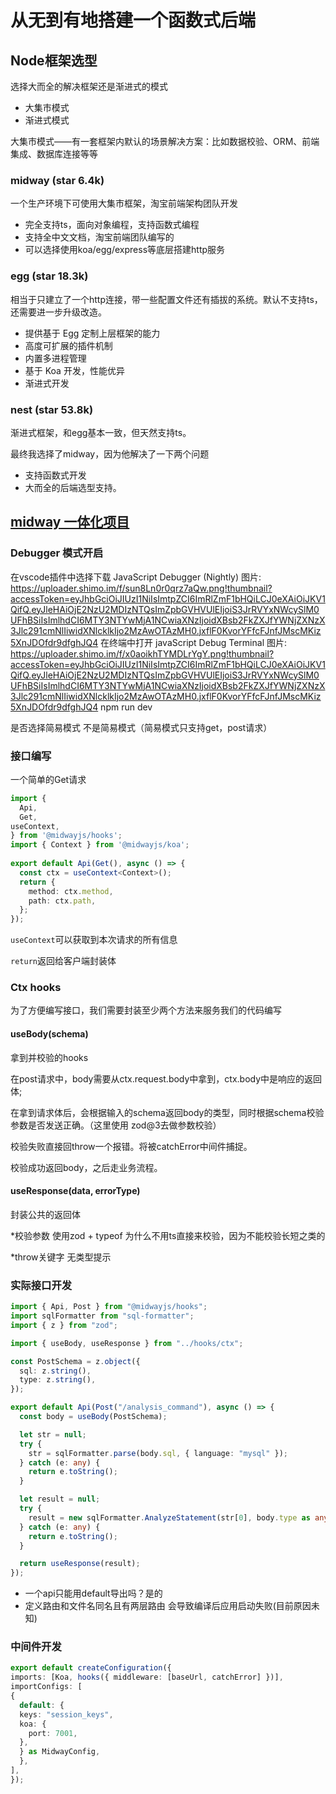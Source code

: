 # 从无到有地搭建一个函数式后端

## Node框架选型

选择大而全的解决框架还是渐进式的模式
* 大集市模式
* 渐进式模式

大集市模式——有一套框架内默认的场景解决方案：比如数据校验、ORM、前端集成、数据库连接等等

### midway (star 6.4k)
一个生产环境下可使用大集市框架，淘宝前端架构团队开发
* 完全支持ts，面向对象编程，支持函数式编程
* 支持全中文文档，淘宝前端团队编写的
* 可以选择使用koa/egg/express等底层搭建http服务

### egg (star 18.3k)
相当于只建立了一个http连接，带一些配置文件还有插拔的系统。默认不支持ts，还需要进一步升级改造。
* 提供基于 Egg 定制上层框架的能力
* 高度可扩展的插件机制
* 内置多进程管理
* 基于 Koa 开发，性能优异
* 渐进式开发

### nest (star 53.8k)
渐进式框架，和egg基本一致，但天然支持ts。

最终我选择了midway，因为他解决了一下两个问题
* 支持函数式开发
* 大而全的后端选型支持。

## [midway 一体化项目](https://midwayjs.org/docs/hooks/intro)

### Debugger 模式开启
在vscode插件中选择下载 JavaScript Debugger (Nightly) 
图片: https://uploader.shimo.im/f/sun8Ln0r0qrz7aQw.png!thumbnail?accessToken=eyJhbGciOiJIUzI1NiIsImtpZCI6ImRlZmF1bHQiLCJ0eXAiOiJKV1QifQ.eyJleHAiOjE2NzU2MDIzNTQsImZpbGVHVUlEIjoiS3JrRVYxNWcySlM0UFhBSiIsImlhdCI6MTY3NTYwMjA1NCwiaXNzIjoidXBsb2FkZXJfYWNjZXNzX3Jlc291cmNlIiwidXNlcklkIjo2MzAwOTAzMH0.jxflF0KvorYFfcFJnfJMscMKiz5XnJDOfdr9dfghJQ4
在终端中打开
 javaScript Debug Terminal 
图片: https://uploader.shimo.im/f/x0aoikhTYMDLrYgY.png!thumbnail?accessToken=eyJhbGciOiJIUzI1NiIsImtpZCI6ImRlZmF1bHQiLCJ0eXAiOiJKV1QifQ.eyJleHAiOjE2NzU2MDIzNTQsImZpbGVHVUlEIjoiS3JrRVYxNWcySlM0UFhBSiIsImlhdCI6MTY3NTYwMjA1NCwiaXNzIjoidXBsb2FkZXJfYWNjZXNzX3Jlc291cmNlIiwidXNlcklkIjo2MzAwOTAzMH0.jxflF0KvorYFfcFJnfJMscMKiz5XnJDOfdr9dfghJQ4 
 npm run dev 

是否选择简易模式
不是简易模式（简易模式只支持get，post请求）

### 接口编写
一个简单的Get请求
```typescript
import {
  Api,
  Get,
useContext,
} from '@midwayjs/hooks';
import { Context } from '@midwayjs/koa';
 
export default Api(Get(), async () => {
  const ctx = useContext<Context>();
  return {
    method: ctx.method,
    path: ctx.path,
  };
});
```

`useContext`可以获取到本次请求的所有信息

`return`返回给客户端封装体

### Ctx hooks

为了方便编写接口，我们需要封装至少两个方法来服务我们的代码编写

#### useBody(schema)

拿到并校验的hooks

在post请求中，body需要从ctx.request.body中拿到，ctx.body中是响应的返回体;

在拿到请求体后，会根据输入的schema返回body的类型，同时根据schema校验参数是否发送正确。（这里使用 zod@3去做参数校验）

校验失败直接回throw一个报错。将被catchError中间件捕捉。

校验成功返回body，之后走业务流程。

#### useResponse(data, errorType)

封装公共的返回体

*校验参数 使用zod + typeof  为什么不用ts直接来校验，因为不能校验长短之类的 

*throw关键字 无类型提示

### 实际接口开发
```typescript
import { Api, Post } from "@midwayjs/hooks";
import sqlFormatter from "sql-formatter";
import { z } from "zod";

import { useBody, useResponse } from "../hooks/ctx";

const PostSchema = z.object({
  sql: z.string(),
  type: z.string(),
});

export default Api(Post("/analysis_command"), async () => {
  const body = useBody(PostSchema);

  let str = null;
  try {
    str = sqlFormatter.parse(body.sql, { language: "mysql" });
  } catch (e: any) {
    return e.toString();
  }

  let result = null;
  try {
    result = new sqlFormatter.AnalyzeStatement(str[0], body.type as any);
  } catch (e: any) {
    return e.toString();
  }

  return useResponse(result);
});
```

* 一个api只能用default导出吗？是的
* 定义路由和文件名同名且有两层路由 会导致编译后应用启动失败(目前原因未知)

### 中间件开发
```typescript
export default createConfiguration({
imports: [Koa, hooks({ middleware: [baseUrl, catchError] })],
importConfigs: [
{
  default: {
  keys: "session_keys",
  koa: {
    port: 7001,
  },
  } as MidwayConfig,
  },
],
});
```
